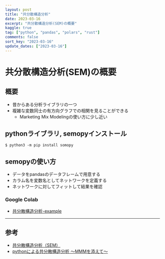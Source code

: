 ```yaml
---
layout: post
title: "共分散構造分析" 
date: 2023-03-16
excerpt: "共分散構造分析(SEM)の概要"
kaggle: true
tag: ["python", "pandas", "polars", "rust"]
comments: false
sort_key: "2023-03-16"
update_dates: ["2023-03-16"]
---
```


# 共分散構造分析(SEM)の概要

## 概要
 - 昔からある分析ライブラリの一つ
 - 複雑な変数同士の有方向グラフでの相関を見ることができる
   - Marketing Mix Modelingの使い方に少し近い

## pythonライブラリ, semopyインストール

```console
$ python3 -m pip install somopy
```

## semopyの使い方
 - データをpandasのデータフレームで用意する
 - カラム名を変数名としてネットワークを定義する
 - ネットワークに対してフィットして結果を確認

### Google Colab
 - [共分散構造分析-example](https://colab.research.google.com/drive/1C9M_E-kHbZkUCB2oVnAPC7TUJ1midibu?usp=sharing)

---

## 参考
 - [共分散構造分析（SEM）](https://www.macromill.com/service/data_analysis/sem-covariance-structure-analysis.html)
 - [pythonによる共分散構造分析 ～MMMを添えて～](https://qiita.com/chicken_data_analyst/items/b06ae940c48431a74e70)
